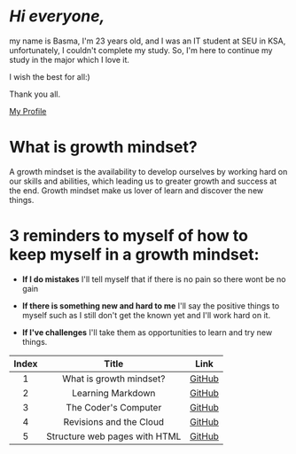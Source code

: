 # ***Hi everyone,*** #
my name is Basma, I'm 23 years old, and I was an IT student at SEU in KSA, unfortunately, I couldn't complete my study. So, I'm here to continue my study in the major which I love it. 

I wish the best for all:)

Thank you all.

[My Profile](https://github.com/Basma23)

# What is growth mindset?
A growth mindset is the availability to develop ourselves by working hard on our skills and abilities, which leading us to greater growth and success at the end. Growth mindset make us lover of learn and discover the new things.

# 3 reminders to myself of how to keep myself in a growth mindset:

- **If I do mistakes** I'll tell myself that if there is no pain so there wont be no gain

- **If there is something new and hard to me** I'll say the positive things to myself such as I still don't get the known yet and I'll work hard on it. 

- **If I've challenges** I'll take them as opportunities to learn and try new things.

| Index | Title                         | Link                                                                                       |
| :---: | :---------------------------: | :----------------------------------------------------------------------------------------: |
|   1   | What is growth mindset?       | [GitHub](https://basma23.github.io/learning-journal/)                                      |
|   2   | Learning Markdown             | [GitHub](https://basma23.github.io/learning-journal/Learning%20Markdown)                   |
|   3   | The Coder's Computer          | [GitHub](https://basma23.github.io/learning-journal/The%20Coder's%20Computer)              |
|   4   | Revisions and the Cloud       | [GitHub](https://basma23.github.io/learning-journal/Revisions%20and%20the%20Cloud)         |
|   5   | Structure web pages with HTML | [GitHub](https://basma23.github.io/learning-journal/Structure%20web%20pages%20with%20HTML) |





